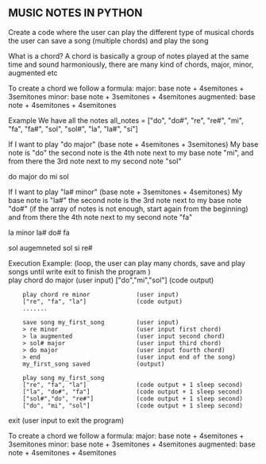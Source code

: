 ## MUSIC NOTES IN PYTHON

Create a code where the user can play the different type of musical chords
the user can save a song (multiple chords) and play the song

What is a chord?
A chord is basically a group of notes played at the same time and sound harmoniously,
there are many kind of chords, major, minor, augmented etc 

To create a chord we follow a formula: 
major:     base note + 4semitones + 3semitones
minor:     base note + 3semitones + 4semitones
augmented: base note + 4semitones + 4semitones
 
Example
We have all the notes 
        all_notes = ["do", "do#", "re", "re#", "mi", "fa", "fa#", "sol", "sol#", "la", "la#", "si"]

If I want to play "do major" (base note + 4semitones + 3semitones)
My base note is "do" the second note is the 4th note next to my base note "mi", and from there the 3rd note next to my second note "sol"

do major
do mi sol

If I want to play "la# minor" (base note + 3semitones + 4semitones) 
My base note is "la#" the second note is the 3rd note next to my base note "do#" (if the array of notes is not enough, start again from the beginning) and from there the 4th note next to my second note "fa"

la minor
la# do# fa

sol augemneted
sol si re#


Execution Example:  (loop, the user can play many chords, save and play songs until write exit to finish the program )     
        play chord do major             (user input)
        ["do","mi","sol"]               (code output)

        play chord re minor             (user input)
        ["re", "fa", "la"]              (code output)
        .......

        save song my_first_song         (user input)
        > re minor                      (user input first chord)
        > la augmented                  (user input second chord)
        > sol# major                    (user input third chord)
        > do major                      (user input fourth chord)
        > end                           (user input end of the song)
        my_first_song saved             (output)

        play song my_first_song
        ["re", "fa", "la"]              (code output + 1 sleep second)
        ["la", "do#", "fa"]             (code output + 1 sleep second)
        ["sol#","do", "re#"]            (code output + 1 sleep second)
        ["do", "mi", "sol"]             (code output + 1 sleep second)

exit                            (user input to exit the program)



To create a chord we follow a formula: 
major:     base note + 4semitones + 3semitones
minor:     base note + 3semitones + 4semitones
augmented: base note + 4semitones + 4semitones

